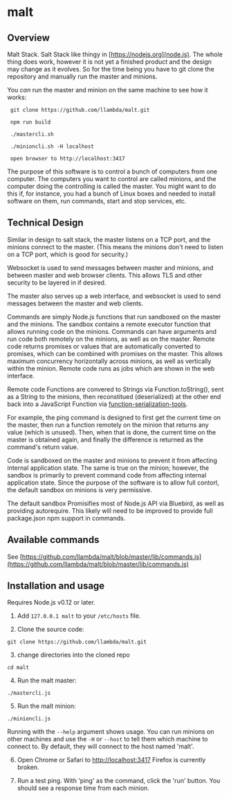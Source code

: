 # malt

## Overview

Malt Stack. Salt Stack like thingy in [https://nodejs.org](node.js). The whole thing does work, however it is not yet a finished product and the design may change as it evolves. So for the time being you have to git clone the repository and manually run the master and minions.

You *can* run the master and minion on the same machine to see how it works:
   
     git clone https://github.com/llambda/malt.git
    
     npm run build

     ./mastercli.sh
   
     ./minioncli.sh -H localhost
   
     open browser to http://localhost:3417

The purpose of this software is to control a bunch of computers from one computer. The computers you want to control are called minions, and the computer doing the controlling is called the master. You might want to do this if, for instance, you had a bunch of Linux boxes and needed to install software on them, run commands, start and stop services, etc.

## Technical Design

Similar in design to salt stack, the master listens on a TCP port, and the minions connect to the master. (This means the minions don't need to listen on a TCP port, which is good for security.)

Websocket is used to send messages between master and minions, and between master and web browser clients. This allows TLS and other security to be layered in if desired.

The master also serves up a web interface, and websocket is used to send messages between the master and web clients. 

Commands are simply Node.js functions that run sandboxed on the master and the minions. The sandbox contains a remote executor function that allows running code on the minions. Commands can have arguments and run code both remotely on the minions, as well as on the master. Remote code returns promises or values that are automatically converted to promises, which can be combined with promises on the master. This allows maximum concurrency horizontally across minions, as well as vertically within the minion. Remote code runs as jobs which are shown in the web interface.

Remote code Functions are convered to Strings via Function.toString(), sent as a String to the minions, then reconstitued (deserialized) at the other end back into a JavaScript Function via [function-serialization-tools](https://www.npmjs.com/package/function-serialization-tools).

For example, the ping command is designed to first get the current time on the master, then run a function remotely on the minion that returns any value (which is unused). Then, when that is done, the current time on the master is obtained again, and finally the difference is returned as the command's return value.

Code is sandboxed on the master and minions to prevent it from affecting internal application state. The same is true on the minion; however, the sandbox is primarily to prevent command code from affecting internal application state. Since the purpose of the software is to allow full contorl, the default sandbox on minions is very permissive. 

The default sandbox Promisifies most of Node.js API via Bluebird, as well as providing autorequire. This likely will need to be improved to provide full package.json npm support in commands.

## Available commands

See [https://github.com/llambda/malt/blob/master/lib/commands.js](https://github.com/llambda/malt/blob/master/lib/commands.js)

## Installation and usage

Requires Node.js v0.12 or later.

1. Add ```127.0.0.1 malt``` to your ```/etc/hosts``` file.

2. Clone the source code:

  ```git clone https://github.com/llambda/malt.git```
  
3. change directories into the cloned repo

  ```cd malt```
  
4. Run the malt master:

  ```
  ./mastercli.js
  ```
  
5. Run the malt minion:

  ```
  ./minioncli.js
  ```

  Running with the ```--help``` argument shows usage. You can run minions on other machines and use the ```-H``` or ```--host``` to tell them which machine to connect to. By default, they will connect to the host named 'malt'.
  
6. Open Chrome or Safari to [http://localhost:3417](http://localhost:3417) Firefox is currently broken.

7. Run a test ping. With 'ping' as the command, click the 'run' button. You should see a response time from each minion.



